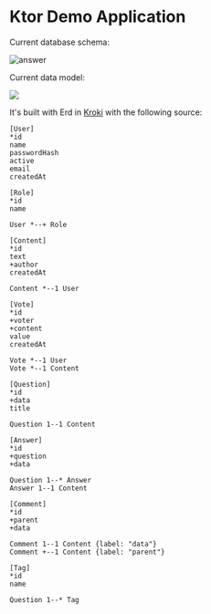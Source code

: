 # Ktor Demo Application

Current database schema:

![answer](https://user-images.githubusercontent.com/1297282/236692031-369df3f1-33c2-4296-83ba-4627909f1d06.png)

Current data model:

![](https://kroki.io/erd/svg/eNptkbEOwiAQQPf7CuJY4uDqZlxcNerSOJztRUkoKFyrifHfhYBKjROFe--F0HrnyR2gUi0Y7Agu6P3NunaF_gzYsBoIqEOloXGETO2CAeqN1VRIECOimk6liJMALK1hMpwYpjuDxJ7P1pWZDEVxJmIiiHvLuSyH8OlANomCAXVPpR7Rwv1uczfU1j15VtbkYouMwIrjFd8jMRsrC-Nv7xeR1wxldSRVIqGQlt_O0nbd5wXkBV08zpk8GyniofFIei4mkZk8P5D8C6VgwKDe4qn8F-M7huELix-ZwA==)

It's built with Erd in [Kroki](https://kroki.io/) with the following source:

```
[User]
*id
name
passwordHash
active
email
createdAt

[Role]
*id
name

User *--+ Role

[Content]
*id
text
+author
createdAt

Content *--1 User

[Vote]
*id
+voter
+content
value
createdAt

Vote *--1 User
Vote *--1 Content

[Question]
*id
+data
title

Question 1--1 Content

[Answer]
*id
+question
+data

Question 1--* Answer
Answer 1--1 Content

[Comment]
*id
+parent
+data

Comment 1--1 Content {label: "data"}
Comment +--1 Content {label: "parent"}

[Tag]
*id
name

Question 1--* Tag
```

